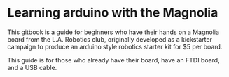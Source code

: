 # Learning arduino with the Magnolia

This gitbook is a guide for beginners who have their hands on a Magnolia board from the L.A. Robotics club, originally developed as a kickstarter campaign to produce an arduino style robotics starter kit for $5 per board.

This guide is for those who already have their board, have an FTDI board, and a USB cable.